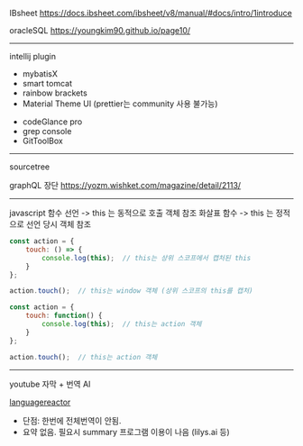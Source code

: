 IBsheet
https://docs.ibsheet.com/ibsheet/v8/manual/#docs/intro/1introduce


oracleSQL
https://youngkim90.github.io/page10/

-----

intellij plugin

- mybatisX
- smart tomcat
- rainbow brackets
- Material Theme UI (prettier는 community 사용 불가능)

<!-- -->

- codeGlance pro
- grep console
- GitToolBox

-----

sourcetree

graphQL 장단
https://yozm.wishket.com/magazine/detail/2113/


------

javascript
함수 선언 -> this 는 동적으로 호출 객체 참조
화살표 함수 -> this 는 정적으로 선언 당시 객체 참조

```js
const action = {
    touch: () => {
        console.log(this);  // this는 상위 스코프에서 캡처된 this
    }
};

action.touch();  // this는 window 객체 (상위 스코프의 this를 캡처)

```
```js
const action = {
    touch: function() {
        console.log(this);  // this는 action 객체
    }
};

action.touch();  // this는 action 객체
```



---

youtube 자막 + 번역 AI

[languagereactor](https://www.languagereactor.com/)
- 단점: 한번에 전체번역이 안됨. 
- 요약 없음. 필요시 summary 프로그램 이용이 나음 (lilys.ai 등)
